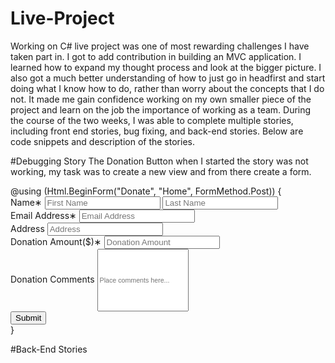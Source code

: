 # Live-Project
Working on C# live project was one of most rewarding challenges I have taken part in. I got to add contribution in building an MVC application. I learned how to expand my thought process and look at the bigger picture. I also got a much better understanding of how to just go in headfirst and start doing what I know how to do, rather than worry about the concepts that I do not. It made me gain confidence working on my own smaller piece of the project and learn on the job the importance of working as a team. During the course of the two weeks, I was able to complete multiple stories, including front end stories, bug fixing, and back-end stories. 
Below are code snippets and description of the stories.

#Debugging Story
The Donation Button when I started the story was not working, my task was to create a new view and from there create a form. 
<!DOCTYPE html>
<body>
    @using (Html.BeginForm("Donate", "Home", FormMethod.Post))
    {
    <div class="form-group col-12" >
        <div class="donate-form">
            <label class="donate-label">Name&#8727;</label>
            <input class="donate-name" type="text" placeholder="First Name" />
            <input class="donate-name" type="text" placeholder="Last Name" />
        </div>
        <div class="donate-form">
            <label class="donate-label">Email Address&#8727;</label>
            <input class="donate-input" type="text" placeholder="Email Address" />
        </div>
        <div class="donate-form">
            <label class="donate-label">Address</label>
            <input class="donate-input" type="text" placeholder="Address" />
        </div>
        <div class="donate-form">
            <label class="donate-label">Donation Amount($)&#8727;</label>
            <input class="donate-input" type="text" placeholder="Donation Amount" />
        </div>
        <div class="donate-form">
            <label class="donate-label">Donation Comments</label>
            <input class="donate-input" type="text" input style="height:100px;font-size:8pt " placeholder="Place comments here..." />
        </div>
            <button type="submit" class="btn btn-light ">Submit</button>
        </div>
        }
</body>
</html>


#Back-End Stories


